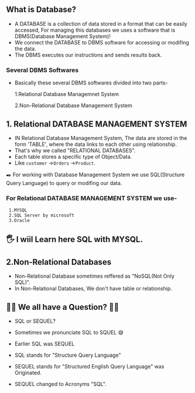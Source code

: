  ## What is Database?
 
 - A DATABASE is a collection of data stored in a format that can be easily accessed, For managing this databases we uses a software that is DBMS(Database Management System)!
 - We connect the DATABASE to DBMS software for accessing or modifing the data.
 - The DBMS executes our instructions and sends results back.
 
 
 ### Several DBMS Softwares
 - Basically these several DBMS softwares divided into two parts-
   
   1.Relational Database Managemnet System
   
   2.Non-Relational Database Management System 
   
   
## 1. Relational DATABASE MANAGEMENT SYSTEM
- IN Relational Database Management System, The data are stored in the form 'TABLE', where the data links to each other using relationship.
- That's why we called "RELATIONAL DATABASES".  
- Each table stores a specific type of Object/Data.
- Like `customer` ->`Orders` ->`Product`.

:black_nib:   For working with Database Management System we use SQL(Structure Query Language) to query or modifing our data.

### For Relational DATABASE MANAGEMENT SYSTEM we use-
     1.MYSQL
     2.SQL Server by microsoft
     3.Oracle
     
##   :raised_hand_with_fingers_splayed: I wiil Learn here SQL with MYSQL.

## 2.Non-Relational Databases
- Non-Relational Database sometimes reffered as "NoSQL(Not Only SQL)".
- In Non-Relational Databases, We don't have table or relationship.

##   :raising_hand_man:  We all have a Question? :raising_hand_woman:
- SQL or SEQUEL? 
- Sometimes we pronunciate SQL to SQUEL :sweat_smile:

- Earlier SQL was SEQUEL 
- SQL stands for "Structure Query Language"
- SEQUEL stands for "Structured English Query Language" was Originated.
- SEQUEL changed to Acronyms "SQL".

 
 
